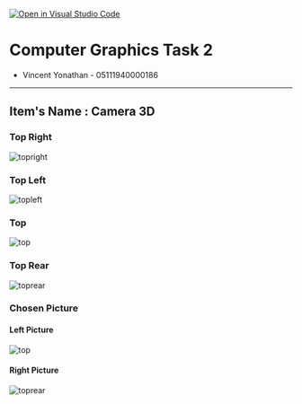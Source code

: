[![Open in Visual Studio Code](https://classroom.github.com/assets/open-in-vscode-f059dc9a6f8d3a56e377f745f24479a46679e63a5d9fe6f495e02850cd0d8118.svg)](https://classroom.github.com/online_ide?assignment_repo_id=5692377&assignment_repo_type=AssignmentRepo)

# Computer Graphics Task 2

* Vincent Yonathan    - 05111940000186
---

## Item's Name : Camera 3D
### Top Right
![topright](./screenshot/toprightc.jpg)

### Top Left
![topleft](./screenshot/topleftc.jpg)

### Top
<!-- ![top](./screenshot/top.jpg) -->
![top](./screenshot/topc.jpg)

### Top Rear
![toprear](./screenshot/toprearc.jpg)


### Chosen Picture 
#### Left Picture
<!-- ![top](./screenshot/top.jpg) -->
![top](./screenshot/topc.jpg)

#### Right Picture 
![toprear](./screenshot/toprearc.jpg)
